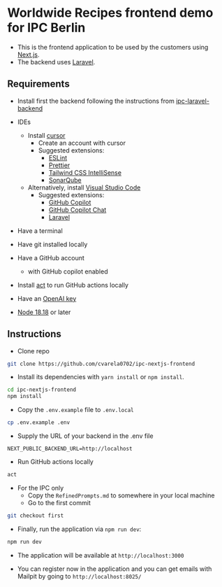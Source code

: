 # Worldwide Recipes frontend demo for IPC Berlin

- This is the frontend application to be used by the customers using [Next.js](https://nextjs.org/).
- The backend uses [Laravel](https://laravel.com/docs/11.x/).

## Requirements

- Install first the backend following the instructions from [ipc-laravel-backend](https://github.com/cvarela0702/ipc-laravel-backend)

- IDEs
    - Install [cursor](https://www.cursor.com/)
        - Create an account with cursor
        - Suggested extensions:
            - [ESLint](https://marketplace.visualstudio.com/items?itemName=dbaeumer.vscode-eslint)
            - [Prettier](https://marketplace.visualstudio.com/items?itemName=esbenp.prettier-vscode)
            - [Tailwind CSS IntelliSense](https://marketplace.visualstudio.com/items?itemName=bradlc.vscode-tailwindcss)
            - [SonarQube](https://marketplace.visualstudio.com/items?itemName=SonarSource.sonarlint-vscode)
    - Alternatively, install [Visual Studio Code](https://code.visualstudio.com/Download)
        - Suggested extensions:
            - [GitHub Copilot](https://marketplace.visualstudio.com/items/?itemName=GitHub.copilot)
            - [GitHub Copilot Chat](https://marketplace.visualstudio.com/items/?itemName=GitHub.copilot-chat)
            - [Laravel](https://marketplace.visualstudio.com/items/?itemName=laravel.vscode-laravel)
- Have a terminal
- Have git installed locally
- Have a GitHub account
    - with GitHub copilot enabled
- Install [act](https://nektosact.com/) to run GitHub actions locally
- Have an [OpenAI key](https://auth.openai.com/log-in)
- [Node 18.18](https://nodejs.org/en) or later

## Instructions

- Clone repo

```bash
git clone https://github.com/cvarela0702/ipc-nextjs-frontend
```

- Install its dependencies with `yarn install` or `npm install`.

```bash
cd ipc-nextjs-frontend
npm install
```

- Copy the `.env.example` file to `.env.local`


```bash
cp .env.example .env
```

- Supply the URL of your backend in the .env file

```.env
NEXT_PUBLIC_BACKEND_URL=http://localhost
```

- Run GitHub actions locally

```bash
act
```

- For the IPC only
    - Copy the `RefinedPrompts.md` to somewhere in your local machine
    - Go to the first commit

```bash
git checkout first
```

- Finally, run the application via `npm run dev`:

```bash
npm run dev
```

- The application will be available at `http://localhost:3000`

- You can register now in the application and you can get emails with Mailpit by going to `http://localhost:8025/`
